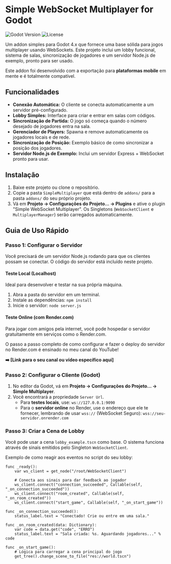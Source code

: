 # Simple WebSocket Multiplayer for Godot

![Godot Version](https://img.shields.io/badge/Godot-4.x-blue.svg)
![License](https://img.shields.io/badge/License-MIT-green.svg)

Um addon simples para Godot 4.x que fornece uma base sólida para jogos multiplayer usando WebSockets. Este projeto inclui um lobby funcional, sistema de salas, sincronização de jogadores e um servidor Node.js de exemplo, pronto para ser usado.

Este addon foi desenvolvido com a exportação para **plataformas mobile** em mente e é totalmente compatível.

## Funcionalidades

* **Conexão Automática:** O cliente se conecta automaticamente a um servidor pré-configurado.
* **Lobby Simples:** Interface para criar e entrar em salas com códigos.
* **Sincronização de Partida:** O jogo só começa quando o número desejado de jogadores entra na sala.
* **Gerenciador de Players:** Spawna e remove automaticamente os jogadores locais e de rede.
* **Sincronização de Posição:** Exemplo básico de como sincronizar a posição dos jogadores.
* **Servidor Node.js de Exemplo:** Inclui um servidor Express + WebSocket pronto para usar.

## Instalação

1.  Baixe este projeto ou clone o repositório.
2.  Copie a pasta `SimpleMultiplayer` que está dentro de `addons/` para a pasta `addons/` do seu próprio projeto.
3.  Vá em **Projeto -> Configurações do Projeto... -> Plugins** e ative o plugin "Simple WebSocket Multiplayer". Os Singletons (`WebSocketClient` e `MultiplayerManager`) serão carregados automaticamente.

## Guia de Uso Rápido

### Passo 1: Configurar o Servidor

Você precisará de um servidor Node.js rodando para que os clientes possam se conectar. O código do servidor está incluído neste projeto.

#### Teste Local (Localhost)

Ideal para desenvolver e testar na sua própria máquina.

1.  Abra a pasta do servidor em um terminal.
2.  Instale as dependências: `npm install`
3.  Inicie o servidor: `node server.js`

#### Teste Online (com Render.com)

Para jogar com amigos pela internet, você pode hospedar o servidor gratuitamente em serviços como o Render.com.

O passo a passo completo de como configurar e fazer o deploy do servidor no Render.com é ensinado no meu canal do YouTube!

**➡️ [Link para o seu canal ou vídeo específico aqui]**

### Passo 2: Configurar o Cliente (Godot)

1.  No editor da Godot, vá em **Projeto -> Configurações do Projeto... -> Simple Multiplayer**.
2.  Você encontrará a propriedade `Server Url`.
    * Para **testes locais**, use: `ws://127.0.0.1:9090`
    * Para o **servidor online** no Render, use o endereço que ele te fornecer, lembrando de usar `wss://` (WebSocket Seguro): `wss://seu-servidor.onrender.com`

### Passo 3: Criar a Cena de Lobby

Você pode usar a cena `lobby_example.tscn` como base. O sistema funciona através de sinais emitidos pelo Singleton `WebSocketClient`.

Exemplo de como reagir aos eventos no script do seu lobby:

```gdscript
func _ready():
    var ws_client = get_node("/root/WebSocketClient")
    
    # Conecta aos sinais para dar feedback ao jogador
    ws_client.connect("connection_succeeded", Callable(self, "_on_connection_succeeded"))
    ws_client.connect("room_created", Callable(self, "_on_room_created"))
    ws_client.connect("start_game", Callable(self, "_on_start_game"))

func _on_connection_succeeded():
    status_label.text = "Conectado! Crie ou entre em uma sala."

func _on_room_created(data: Dictionary):
    var code = data.get("code", "ERRO")
    status_label.text = "Sala criada: %s. Aguardando jogadores..." % code

func _on_start_game():
    # Lógica para carregar a cena principal do jogo
    get_tree().change_scene_to_file("res://world.tscn")
